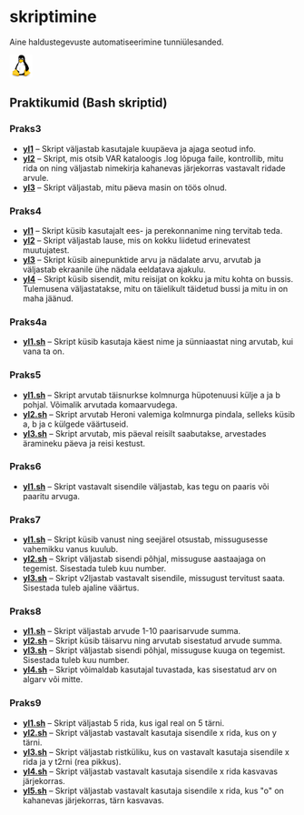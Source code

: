 # skriptimine
Aine haldustegevuste automatiseerimine tunniülesanded.
<p align="left"> <a href="https://www.linux.org/" target="_blank" rel="noreferrer"> <img src="https://raw.githubusercontent.com/devicons/devicon/master/icons/linux/linux-original.svg" alt="linux" width="40" height="40"/> </a> </p>

## Praktikumid (Bash skriptid)

### Praks3
* [__yl1__](https://github.com/tammraul/skriptimine/blob/master/praks3/yl1) – Skript väljastab kasutajale kuupäeva ja ajaga seotud info.
* [__yl2__](https://github.com/tammraul/skriptimine/blob/master/praks3/yl2) – Skript, mis otsib VAR kataloogis .log lõpuga faile, kontrollib, mitu rida on ning väljastab nimekirja kahanevas järjekorras vastavalt ridade arvule.
* [__yl3__](https://github.com/tammraul/skriptimine/blob/master/praks3/yl3) – Skript väljastab, mitu päeva masin on töös olnud.

### Praks4
* [__yl1__](https://github.com/tammraul/skriptimine/blob/master/praks4/yl1) – Skript küsib kasutajalt ees- ja perekonnanime ning tervitab teda.
* [__yl2__](https://github.com/tammraul/skriptimine/blob/master/praks4/yl2) – Skript väljastab lause, mis on kokku liidetud erinevatest muutujatest.
* [__yl3__](https://github.com/tammraul/skriptimine/blob/master/praks4/yl3) – Skript küsib ainepunktide arvu ja nädalate arvu, arvutab ja väljastab ekraanile ühe nädala eeldatava ajakulu.
* [__yl4__](https://github.com/tammraul/skriptimine/blob/master/praks4/yl4) – Skript küsib sisendit, mitu reisijat on kokku ja mitu kohta on bussis. Tulemusena väljastatakse, mitu on täielikult täidetud bussi ja mitu in on maha jäänud.
  
### Praks4a
* [__yl1.sh__](https://github.com/tammraul/skriptimine/blob/master/praks4a/yl1) – Skript küsib kasutaja käest nime ja sünniaastat ning arvutab, kui vana ta on. 

### Praks5
* [__yl1.sh__](https://github.com/tammraul/skriptimine/blob/master/praks5/yl1) – Skript arvutab täisnurkse kolmnurga hüpotenuusi külje a ja b pohjal. Võimalik arvutada komaarvudega.
* [__yl2.sh__](https://github.com/tammraul/skriptimine/blob/master/praks5/yl2) – Skript arvutab Heroni valemiga kolmnurga pindala, selleks küsib a, b ja c külgede väärtuseid.
* [__yl3.sh__](https://github.com/tammraul/skriptimine/blob/master/praks5/yl3) – Skript arvutab, mis päeval reisilt saabutakse, arvestades äramineku päeva ja reisi kestust.

### Praks6
* [__yl1.sh__](https://github.com/tammraul/skriptimine/blob/master/praks6/yl1) – Skript vastavalt sisendile väljastab, kas tegu on paaris või paaritu arvuga.

### Praks7
* [__yl1.sh__](https://github.com/tammraul/skriptimine/blob/master/praks7/yl1) – Skript küsib vanust ning seejärel otsustab, missugusesse vahemikku vanus kuulub.
* [__yl2.sh__](https://github.com/tammraul/skriptimine/blob/master/praks7/yl2) – Skript väljastab sisendi põhjal, missuguse aastaajaga on tegemist. Sisestada tuleb kuu number.
* [__yl3.sh__](https://github.com/tammraul/skriptimine/blob/master/praks7/yl3) – Skript v2ljastab vastavalt sisendile, missugust tervitust saata. Sisestada tuleb ajaline väärtus.




### Praks8
* [__yl1.sh__](https://github.com/tammraul/skriptimine/blob/master/praks8/yl1) – Skript väljastab arvude 1-10 paarisarvude summa.
* [__yl2.sh__](https://github.com/tammraul/skriptimine/blob/master/praks8/yl2) – Skript küsib täisarvu ning arvutab sisestatud arvude summa.
* [__yl3.sh__](https://github.com/tammraul/skriptimine/blob/master/praks8/yl3) – Skript väljastab sisendi põhjal, missuguse kuuga on tegemist. Sisestada tuleb kuu number.
* [__yl4.sh__](https://github.com/tammraul/skriptimine/blob/master/praks8/yl4) – Skript võimaldab kasutajal tuvastada, kas sisestatud arv on algarv või mitte.


### Praks9
* [__yl1.sh__](https://github.com/tammraul/skriptimine/blob/master/praks9/yl1) – Skript väljastab 5 rida, kus igal real on 5 tärni.
* [__yl2.sh__](https://github.com/tammraul/skriptimine/blob/master/praks9/yl2) – Skript väljastab vastavalt kasutaja sisendile x rida, kus on y tärni.
* [__yl3.sh__](https://github.com/tammraul/skriptimine/blob/master/praks9/yl3) – Skript väljastab ristküliku, kus on vastavalt kasutaja sisendile x rida ja y t2rni (rea pikkus).
* [__yl4.sh__](https://github.com/tammraul/skriptimine/blob/master/praks9/yl4) – Skript väljastab vastavalt kasutaja sisendile x rida kasvavas järjekorras.
* [__yl5.sh__](https://github.com/tammraul/skriptimine/blob/master/praks9/yl5) – Skript väljastab vastavalt kasutaja sisendile x rida, kus "o" on kahanevas järjekorras, tärn kasvavas.
